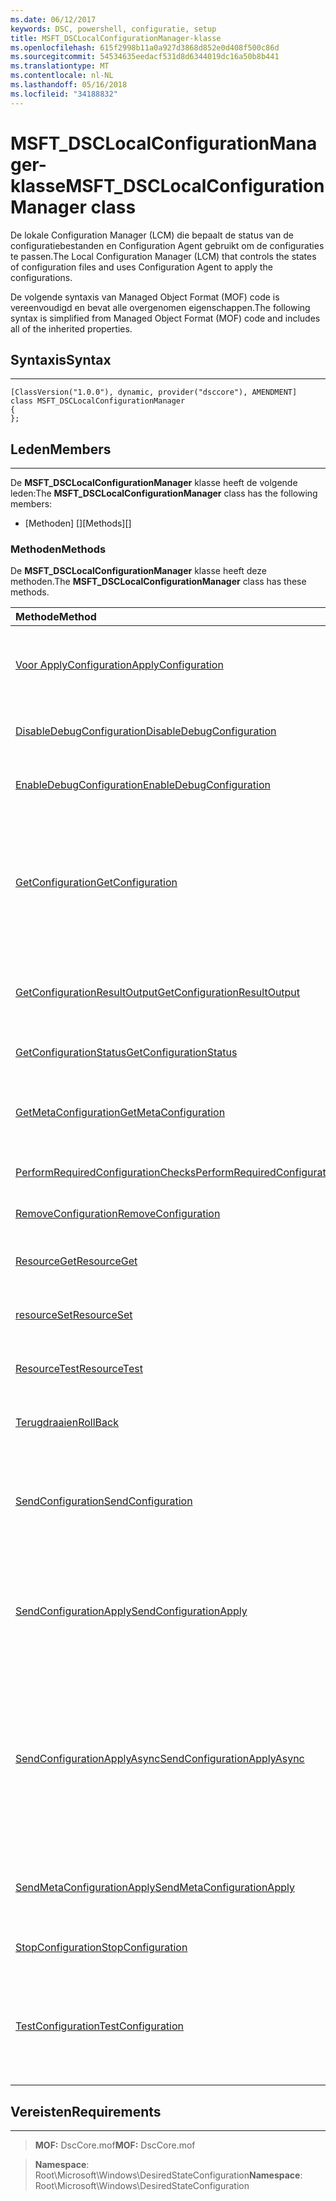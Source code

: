 ```yaml
---
ms.date: 06/12/2017
keywords: DSC, powershell, configuratie, setup
title: MSFT_DSCLocalConfigurationManager-klasse
ms.openlocfilehash: 615f2998b11a0a927d3868d852e0d408f500c86d
ms.sourcegitcommit: 54534635eedacf531d8d6344019dc16a50b8b441
ms.translationtype: MT
ms.contentlocale: nl-NL
ms.lasthandoff: 05/16/2018
ms.locfileid: "34188832"
---
```

# <a name="msftdsclocalconfigurationmanager-class"></a><span data-ttu-id="b3619-103">MSFT_DSCLocalConfigurationManager-klasse</span><span class="sxs-lookup"><span data-stu-id="b3619-103">MSFT_DSCLocalConfigurationManager class</span></span>

<span data-ttu-id="b3619-104">De lokale Configuration Manager (LCM) die bepaalt de status van de configuratiebestanden en Configuration Agent gebruikt om de configuraties te passen.</span><span class="sxs-lookup"><span data-stu-id="b3619-104">The Local Configuration Manager (LCM) that controls the states of configuration files and uses Configuration Agent to apply the configurations.</span></span>

<span data-ttu-id="b3619-105">De volgende syntaxis van Managed Object Format (MOF) code is vereenvoudigd en bevat alle overgenomen eigenschappen.</span><span class="sxs-lookup"><span data-stu-id="b3619-105">The following syntax is simplified from Managed Object Format (MOF) code and includes all of the inherited properties.</span></span>

## <a name="syntax"></a><span data-ttu-id="b3619-106">Syntaxis</span><span class="sxs-lookup"><span data-stu-id="b3619-106">Syntax</span></span>
------

``` syntax
[ClassVersion("1.0.0"), dynamic, provider("dsccore"), AMENDMENT]
class MSFT_DSCLocalConfigurationManager
{
};
```

## <a name="members"></a><span data-ttu-id="b3619-107">Leden</span><span class="sxs-lookup"><span data-stu-id="b3619-107">Members</span></span>
-------

<span data-ttu-id="b3619-108">De **MSFT_DSCLocalConfigurationManager** klasse heeft de volgende leden:</span><span class="sxs-lookup"><span data-stu-id="b3619-108">The **MSFT_DSCLocalConfigurationManager** class has the following members:</span></span>

-   <span data-ttu-id="b3619-109">[Methoden] []</span><span class="sxs-lookup"><span data-stu-id="b3619-109">[Methods][]</span></span>

### <a name="methods"></a><span data-ttu-id="b3619-110">Methoden</span><span class="sxs-lookup"><span data-stu-id="b3619-110">Methods</span></span>

<span data-ttu-id="b3619-111">De **MSFT_DSCLocalConfigurationManager** klasse heeft deze methoden.</span><span class="sxs-lookup"><span data-stu-id="b3619-111">The **MSFT_DSCLocalConfigurationManager** class has these methods.</span></span>

|<span data-ttu-id="b3619-112">Methode</span><span class="sxs-lookup"><span data-stu-id="b3619-112">Method</span></span> |<span data-ttu-id="b3619-113">Beschrijving</span><span class="sxs-lookup"><span data-stu-id="b3619-113">Description</span></span> |
|:--- |:---|
| [<span data-ttu-id="b3619-114">Voor ApplyConfiguration</span><span class="sxs-lookup"><span data-stu-id="b3619-114">ApplyConfiguration</span></span>](msft-dsclocalconfigurationmanager-applyconfiguration.md)| <span data-ttu-id="b3619-115">Gebruik de Configuration-Agent voor de configuratie die in behandeling is.</span><span class="sxs-lookup"><span data-stu-id="b3619-115">Uses the Configuration Agent to apply the configuration that is pending.</span></span>|
| [<span data-ttu-id="b3619-116">DisableDebugConfiguration</span><span class="sxs-lookup"><span data-stu-id="b3619-116">DisableDebugConfiguration</span></span>](msft-dsclocalconfigurationmanager-disabledebugconfiguration.md)| <span data-ttu-id="b3619-117">Hiermee schakelt u foutopsporing van DSC-resource.</span><span class="sxs-lookup"><span data-stu-id="b3619-117">Disables DSC resource debugging.</span></span>|
| [<span data-ttu-id="b3619-118">EnableDebugConfiguration</span><span class="sxs-lookup"><span data-stu-id="b3619-118">EnableDebugConfiguration</span></span>](msft-dsclocalconfigurationmanager-enabledebugconfiguration.md)| <span data-ttu-id="b3619-119">Hiermee schakelt u foutopsporing van DSC-resource.</span><span class="sxs-lookup"><span data-stu-id="b3619-119">Enables DSC resource debugging.</span></span>|
| [<span data-ttu-id="b3619-120">GetConfiguration</span><span class="sxs-lookup"><span data-stu-id="b3619-120">GetConfiguration</span></span>](msft-dsclocalconfigurationmanager-getconfiguration.md)| <span data-ttu-id="b3619-121">Verzendt het configuratie-document naar het beheerde knooppunt en maakt gebruik van de **ophalen** methode van de configuratie-Agent de configuratie toepassen.</span><span class="sxs-lookup"><span data-stu-id="b3619-121">Sends the configuration document to the managed node and uses the **Get** method of the Configuration Agent to apply the configuration.</span></span>|
| [<span data-ttu-id="b3619-122">GetConfigurationResultOutput</span><span class="sxs-lookup"><span data-stu-id="b3619-122">GetConfigurationResultOutput</span></span>](msft-dsclocalconfigurationmanager-getconfigurationresultoutput.md)| <span data-ttu-id="b3619-123">Hiermee wordt de uitvoer van de Configuration-Agent met betrekking tot een specifieke taak opgehaald.</span><span class="sxs-lookup"><span data-stu-id="b3619-123">Gets the Configuration Agent output relating to a specific job.</span></span>|
| [<span data-ttu-id="b3619-124">GetConfigurationStatus</span><span class="sxs-lookup"><span data-stu-id="b3619-124">GetConfigurationStatus</span></span>](msft-dsclocalconfigurationmanager-getconfigurationstatus.md)| <span data-ttu-id="b3619-125">Haal de geschiedenis van de configuratie-status.</span><span class="sxs-lookup"><span data-stu-id="b3619-125">Get the configuration status history.</span></span>|
| [<span data-ttu-id="b3619-126">GetMetaConfiguration</span><span class="sxs-lookup"><span data-stu-id="b3619-126">GetMetaConfiguration</span></span>](msft-dsclocalconfigurationmanager-getmetaconfiguration.md)| <span data-ttu-id="b3619-127">Hiermee haalt u de LCM-instellingen die worden gebruikt voor het beheren van configuratie-Agent.</span><span class="sxs-lookup"><span data-stu-id="b3619-127">Gets the LCM settings that are used to control Configuration Agent.</span></span>|
| [<span data-ttu-id="b3619-128">PerformRequiredConfigurationChecks</span><span class="sxs-lookup"><span data-stu-id="b3619-128">PerformRequiredConfigurationChecks</span></span>](msft-dsclocalconfigurationmanager-performrequiredconfigurationchecks.md)| <span data-ttu-id="b3619-129">Start de consistentiecontrole.</span><span class="sxs-lookup"><span data-stu-id="b3619-129">Starts the consistency check.</span></span>|
| [<span data-ttu-id="b3619-130">RemoveConfiguration</span><span class="sxs-lookup"><span data-stu-id="b3619-130">RemoveConfiguration</span></span>](msft-dsclocalconfigurationmanager-removeconfiguration.md)| <span data-ttu-id="b3619-131">Hiermee verwijdert u de configuratiebestanden.</span><span class="sxs-lookup"><span data-stu-id="b3619-131">Removes the configuration files.</span></span>|
| [<span data-ttu-id="b3619-132">ResourceGet</span><span class="sxs-lookup"><span data-stu-id="b3619-132">ResourceGet</span></span>](msft-dsclocalconfigurationmanager-resourceget.md)| <span data-ttu-id="b3619-133">Rechtstreeks roept de **ophalen** methode van een DSC-resource.</span><span class="sxs-lookup"><span data-stu-id="b3619-133">Directly calls the **Get** method of a DSC resource.</span></span>|
| [<span data-ttu-id="b3619-134">resourceSet</span><span class="sxs-lookup"><span data-stu-id="b3619-134">ResourceSet</span></span>](msft-dsclocalconfigurationmanager-resourceset.md)| <span data-ttu-id="b3619-135">Rechtstreeks roept de **ingesteld** methode van een DSC-resource.</span><span class="sxs-lookup"><span data-stu-id="b3619-135">Directly calls the **Set** method of a DSC resource.</span></span>|
| [<span data-ttu-id="b3619-136">ResourceTest</span><span class="sxs-lookup"><span data-stu-id="b3619-136">ResourceTest</span></span>](msft-dsclocalconfigurationmanager-resourcetest.md)| <span data-ttu-id="b3619-137">Rechtstreeks roept de **Test** methode van een DSC-resource.</span><span class="sxs-lookup"><span data-stu-id="b3619-137">Directly calls the **Test** method of a DSC resource.</span></span>|
| [<span data-ttu-id="b3619-138">Terugdraaien</span><span class="sxs-lookup"><span data-stu-id="b3619-138">RollBack</span></span>](msft-dsclocalconfigurationmanager-rollback.md)| <span data-ttu-id="b3619-139">Hiermee wordt de terug naar een eerdere configuratie.</span><span class="sxs-lookup"><span data-stu-id="b3619-139">Rolls back to a previous configuration.</span></span>|
| [<span data-ttu-id="b3619-140">SendConfiguration</span><span class="sxs-lookup"><span data-stu-id="b3619-140">SendConfiguration</span></span>](msft-dsclocalconfigurationmanager-sendconfiguration.md)| <span data-ttu-id="b3619-141">Het configuratiebestand voor verzendt naar het beheerde knooppunt en wordt deze opgeslagen als een wijziging in behandeling.</span><span class="sxs-lookup"><span data-stu-id="b3619-141">Sends the configuration document to the managed node and saves it as a pending change.</span></span>|
| [<span data-ttu-id="b3619-142">SendConfigurationApply</span><span class="sxs-lookup"><span data-stu-id="b3619-142">SendConfigurationApply</span></span>](msft-dsclocalconfigurationmanager-sendconfigurationapply.md)| <span data-ttu-id="b3619-143">Het configuratiebestand voor het beheerde knooppunt verzendt en gebruik van de configuratie-Agent voor de configuratie.</span><span class="sxs-lookup"><span data-stu-id="b3619-143">Sends the configuration document to the managed node and uses the Configuration Agent to apply the configuration.</span></span>|
| [<span data-ttu-id="b3619-144">SendConfigurationApplyAsync</span><span class="sxs-lookup"><span data-stu-id="b3619-144">SendConfigurationApplyAsync</span></span>](msft-dsclocalconfigurationmanager-sendconfigurationapplyasync.md)| <span data-ttu-id="b3619-145">Het configuratie-document verzenden naar het beheerde knooppunt en start met behulp van de configuratie-Agent de configuratie toepassen.</span><span class="sxs-lookup"><span data-stu-id="b3619-145">Send the configuration document to the managed node and start using the Configuration Agent to apply the configuration.</span></span> <span data-ttu-id="b3619-146">Gebruik GetConfigurationResultOutput resultaat uitvoer ophalen.</span><span class="sxs-lookup"><span data-stu-id="b3619-146">Use GetConfigurationResultOutput to retrieve result output.</span></span>|
| [<span data-ttu-id="b3619-147">SendMetaConfigurationApply</span><span class="sxs-lookup"><span data-stu-id="b3619-147">SendMetaConfigurationApply</span></span>](msft-dsclocalconfigurationmanager-sendmetaconfigurationapply.md)| <span data-ttu-id="b3619-148">Hiermee stelt u de LCM-instellingen die worden gebruikt voor het beheren van de configuratie-Agent.</span><span class="sxs-lookup"><span data-stu-id="b3619-148">Sets the LCM settings that are used to control the Configuration Agent.</span></span>|
| [<span data-ttu-id="b3619-149">StopConfiguration</span><span class="sxs-lookup"><span data-stu-id="b3619-149">StopConfiguration</span></span>](msft-dsclocalconfigurationmanager-stopconfiguration.md)| <span data-ttu-id="b3619-150">Hiermee stopt de configuratie die wordt uitgevoerd.</span><span class="sxs-lookup"><span data-stu-id="b3619-150">Stops the configuration that is in progress.</span></span>|
| [<span data-ttu-id="b3619-151">TestConfiguration</span><span class="sxs-lookup"><span data-stu-id="b3619-151">TestConfiguration</span></span>](msft-dsclocalconfigurationmanager-testconfiguration.md)| <span data-ttu-id="b3619-152">Het configuratiebestand voor het beheerde knooppunt verzendt en controleert of de huidige configuratie op basis van het document.</span><span class="sxs-lookup"><span data-stu-id="b3619-152">Sends the configuration document to the managed node and verifies the current configuration against the document.</span></span>|





## <a name="requirements"></a><span data-ttu-id="b3619-153">Vereisten</span><span class="sxs-lookup"><span data-stu-id="b3619-153">Requirements</span></span>
------------
><span data-ttu-id="b3619-154">**MOF:** DscCore.mof</span><span class="sxs-lookup"><span data-stu-id="b3619-154">**MOF:** DscCore.mof</span></span>

><span data-ttu-id="b3619-155">**Namespace**: Root\Microsoft\Windows\DesiredStateConfiguration</span><span class="sxs-lookup"><span data-stu-id="b3619-155">**Namespace**: Root\Microsoft\Windows\DesiredStateConfiguration</span></span>